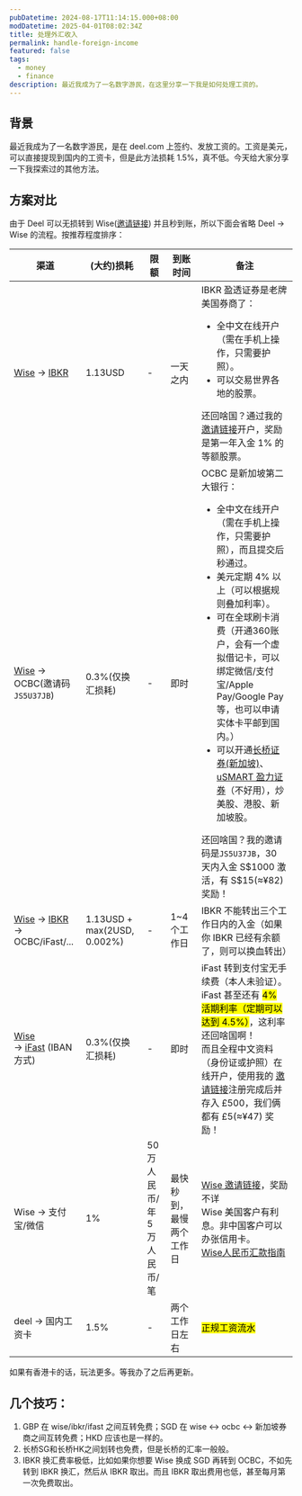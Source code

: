 ```yaml
---
pubDatetime: 2024-08-17T11:14:15.000+08:00
modDatetime: 2025-04-01T08:02:34Z
title: 处理外汇收入
permalink: handle-foreign-income
featured: false
tags:
  - money
  - finance
description: 最近我成为了一名数字游民，在这里分享一下我是如何处理工资的。
---
```


## 背景

最近我成为了一名数字游民，是在 deel.com 上签约、发放工资的。工资是美元，可以直接提现到国内的工资卡，但是此方法损耗 1.5%，真不低。今天给大家分享一下我探索过的其他方法。

## 方案对比

由于 Deel 可以无损转到 Wise(<a href="https://wise.com/invite/dic/gpwpbk5">邀请链接</a>) 并且秒到账，所以下面会省略 Deel -> Wise 的流程。按推荐程度排序：

<table>
  <thead>
    <tr>
      <th>渠道</th>
      <th>(大约)损耗</th>
      <th>限额</th>
      <th>到账时间</th>
      <th>备注</th>
    </tr>
  </thead>
  <tbody>
    <tr>
      <td>
        <a href="https://wise.com/invite/dic/gpwpbk5">Wise</a>
        ->
        <a href="https://ibkr.com/referral/bowen379">IBKR</a>
      </td>
      <td>1.13USD</td>
      <td>-</td>
      <td>一天之内</td>
      <td>
        IBKR 盈透证券是老牌美国券商了：
        <ul>
          <li>
            全中文在线开户（需在手机上操作，只需要护照）。
          </li>
          <li>
            可以交易世界各地的股票。
          </li>
        </ul>
        还回啥国？通过我的<a href="https://ibkr.com/referral/bowen379">邀请链接</a>开户，奖励是第一年入金 1% 的等额股票。
      </td>
    </tr>
    <tr>
      <td><a href="https://wise.com/zh-cn/help/articles/2955298/%E4%BA%BA%E6%B0%91%E5%B8%81%E6%B1%87%E6%AC%BE%E6%8C%87%E5%8D%97">Wise</a> -> OCBC(邀请码<code>JS5U37JB</code>)</td>
      <td>0.3%(仅换汇损耗)</td>
      <td>-</td>
      <td>即时</td>
      <td>
        OCBC 是新加坡第二大银行：
        <ul>
          <li>
            全中文在线开户（需在手机上操作，只需要护照），而且提交后秒通过。
          </li>
          <li>
            美元定期 4% 以上（可以根据规则叠加利率）。
          </li>
          <li>
            可在全球刷卡消费（开通360账户，会有一个虚拟借记卡，可以绑定微信/支付宝/Apple Pay/Google Pay 等，也可以申请实体卡平邮到国内。）
          </li>
          <li>
            可以开通<a href="https://activity.lbmkt.ing/pages/longbridge/7415/index.html?app_id=longbridge&org_id=1&channel=HM20240006&account_channel=lb&lang=zh-CN&invite-code=J2PQM7&utm_source=longbridge_app_share">长桥证券(新加坡)</a>、<a href="https://m.usmartsg.com/promo/overseas/bonus-dec.html?ICode=7lft&langType=1&Id=">uSMART 盈力证券</a>（不好用），炒美股、港股、新加坡股。
          </li>
        </ul>
        还回啥国？我的邀请码是<code>JS5U37JB</code>，30 天内入金 S$1000 激活，有 S$15(≈¥82) 奖励！
      </td>
    </tr>
    <tr>
      <td><a href="https://wise.com/invite/dic/gpwpbk5">Wise</a> -> <a href="https://ibkr.com/referral/bowen379">IBKR</a> -> OCBC/iFast/...
      </td>
      <td>1.13USD + max(2USD, 0.002%)</td>
      <td>-</td>
      <td>1~4个工作日</td>
      <td>IBKR 不能转出三个工作日内的入金（如果你 IBKR 已经有余额了，则可以换血转出）</td>
    </tr>
    <tr>
      <td>
        <a href="https://wise.com/zh-cn/help/articles/2955298/%E4%BA%BA%E6%B0%91%E5%B8%81%E6%B1%87%E6%AC%BE%E6%8C%87%E5%8D%97">Wise</a><br> ->
        <a href="https://www.ifastgb.com/tellafriend/bowenz9247">iFast</a> (IBAN方式)
      </td>
      <td>0.3%(仅换汇损耗)</td>
      <td>-</td>
      <td>即时</td>
      <td>
        iFast 转到支付宝无手续费（本人未验证）。<br>
        iFast 甚至还有 <mark>4% 活期利率（定期可以达到 4.5%）</mark>，这利率还回啥国啊！<br>
        而且全程中文资料（身份证或护照）在线开户，使用我的
        <a href="https://www.ifastgb.com/tellafriend/bowenz9247">邀请链接</a>注册完成后并存入 £500，我们俩都有 £5(≈¥47) 奖励！
      </td>
    </tr>
    <tr>
      <td>Wise -> 支付宝/微信</td>
      <td>1%</td>
      <td>50 万人民币/年<br>5 万人民币/笔</td>
      <td>最快秒到，最慢两个工作日</td>
      <td>
        <a href="https://wise.com/invite/dic/gpwpbk5">Wise 邀请链接</a>，奖励不详<br>
        Wise 美国客户有利息。非中国客户可以办张信用卡。<br>
        <a href="https://wise.com/zh-cn/help/articles/2955298/%E4%BA%BA%E6%B0%91%E5%B8%81%E6%B1%87%E6%AC%BE%E6%8C%87%E5%8D%97">Wise人民币汇款指南</a>
      </td>
    </tr>
    <tr>
      <td>deel -> 国内工资卡</td>
      <td>1.5%</td>
      <td>-</td>
      <td>两个工作日左右</td>
      <td><mark>正规工资流水</mark></td>
    </tr>
  </tbody>
</table>

如果有香港卡的话，玩法更多。等我办了之后再更新。

## 几个技巧：

1. GBP 在 wise/ibkr/ifast 之间互转免费；SGD 在 wise <-> ocbc <-> 新加坡券商之间互转免费；HKD 应该也是一样的。
2. 长桥SG和长桥HK之间划转也免费，但是长桥的汇率一般般。
3. IBKR 换汇费率极低，比如如果你想要 Wise 换成 SGD 再转到 OCBC，不如先转到 IBKR 换汇，然后从 IBKR 取出。而且 IBKR 取出费用也低，甚至每月第一次免费取出。
